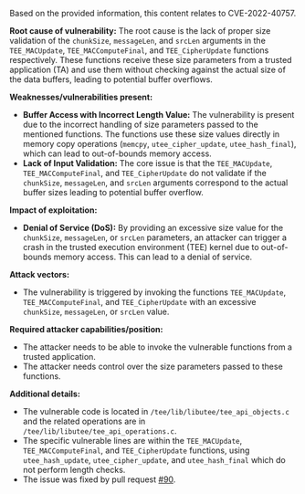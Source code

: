Based on the provided information, this content relates to CVE-2022-40757.

**Root cause of vulnerability:**
The root cause is the lack of proper size validation of the `chunkSize`, `messageLen`, and `srcLen` arguments in the `TEE_MACUpdate`, `TEE_MACComputeFinal`, and `TEE_CipherUpdate` functions respectively. These functions receive these size parameters from a trusted application (TA) and use them without checking against the actual size of the data buffers, leading to potential buffer overflows.

**Weaknesses/vulnerabilities present:**
- **Buffer Access with Incorrect Length Value:** The vulnerability is present due to the incorrect handling of size parameters passed to the mentioned functions. The functions use these size values directly in memory copy operations (`memcpy`, `utee_cipher_update`, `utee_hash_final`), which can lead to out-of-bounds memory access.
- **Lack of Input Validation:** The core issue is that the `TEE_MACUpdate`, `TEE_MACComputeFinal`, and `TEE_CipherUpdate` do not validate if the `chunkSize`, `messageLen`, and `srcLen` arguments correspond to the actual buffer sizes leading to potential buffer overflow.

**Impact of exploitation:**
- **Denial of Service (DoS):** By providing an excessive size value for the `chunkSize`, `messageLen`, or `srcLen` parameters, an attacker can trigger a crash in the trusted execution environment (TEE) kernel due to out-of-bounds memory access. This can lead to a denial of service.

**Attack vectors:**
- The vulnerability is triggered by invoking the functions `TEE_MACUpdate`, `TEE_MACComputeFinal`, and `TEE_CipherUpdate` with an excessive `chunkSize`, `messageLen`, or `srcLen` value.

**Required attacker capabilities/position:**
- The attacker needs to be able to invoke the vulnerable functions from a trusted application.
- The attacker needs control over the size parameters passed to these functions.

**Additional details:**
- The vulnerable code is located in `/tee/lib/libutee/tee_api_objects.c` and the related operations are in `/tee/lib/libutee/tee_api_operations.c`.
- The specific vulnerable lines are within the `TEE_MACUpdate`, `TEE_MACComputeFinal`, and `TEE_CipherUpdate` functions, using `utee_hash_update`, `utee_cipher_update`, and `utee_hash_final` which do not perform length checks.
- The issue was fixed by pull request [#90](https://github.com/Samsung/mTower/pull/90).